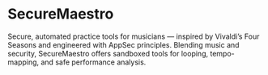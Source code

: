 # SecureMaestro
Secure, automated practice tools for musicians — inspired by Vivaldi’s Four Seasons and engineered with AppSec principles. Blending music and security, SecureMaestro offers sandboxed tools for looping, tempo-mapping, and safe performance analysis.
